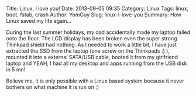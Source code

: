 Title: Linux, I love you!
Date: 2013-09-05 09:35
Category: Linux
Tags: linux, boot, fstab, crash
Author: YomGuy
Slug: linux-i-love-you
Summary: How Linux saved my life again...

During the last summer holidays, my dad accidentally made my laptop falled onto the floor. The LCD display has been broken even the super strong Thinkpad shield had nothing. As I needed to work a little bit, I have just extracted the SSD from the laptop (one screw on the Thinkpads :) ), mounted it into a external SATA/USB cable, booted it from my girlfriend laptop and YEAH, I had all my desktop and apps running from the USB disk in 5 mn!

Believe me, it is only possible with a Linux based system because it never bothers on what machine it is run on :)
